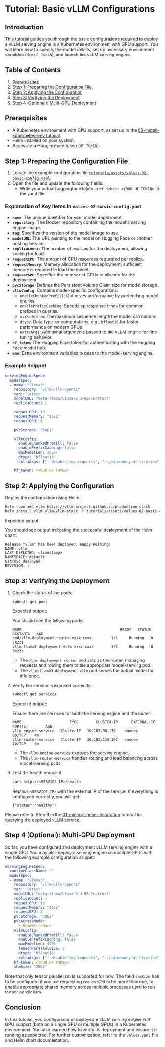 # Tutorial: Basic vLLM Configurations

## Introduction

This tutorial guides you through the basic configurations required to deploy a vLLM serving engine in a Kubernetes environment with GPU support. You will learn how to specify the model details, set up necessary environment variables (like `HF_TOKEN`), and launch the vLLM serving engine.

## Table of Contents

1. [Prerequisites](#prerequisites)
2. [Step 1: Preparing the Configuration File](#step-1-preparing-the-configuration-file)
3. [Step 2: Applying the Configuration](#step-2-applying-the-configuration)
4. [Step 3: Verifying the Deployment](#step-3-verifying-the-deployment)
5. [Step 4 (Optional): Multi-GPU Deployment](#step-4-optional-multi-gpu-deployment)

## Prerequisites

- A Kubernetes environment with GPU support, as set up in the [00-install-kubernetes-env tutorial](00-install-kubernetes-env.md).
- Helm installed on your system.
- Access to a HuggingFace token (`HF_TOKEN`).

## Step 1: Preparing the Configuration File

1. Locate the example configuration file [`tutorials/assets/values-02-basic-config.yaml`](assets/values-02-basic-config.yaml).
2. Open the file and update the following fields:
    - Write your actual huggingface token in `hf_token: <YOUR HF TOKEN>` in the yaml file.

### Explanation of Key Items in `values-02-basic-config.yaml`

- **`name`**: The unique identifier for your model deployment.
- **`repository`**: The Docker repository containing the model's serving engine image.
- **`tag`**: Specifies the version of the model image to use.
- **`modelURL`**: The URL pointing to the model on Hugging Face or another hosting service.
- **`replicaCount`**: The number of replicas for the deployment, allowing scaling for load.
- **`requestCPU`**: The amount of CPU resources requested per replica.
- **`requestMemory`**: Memory allocation for the deployment; sufficient memory is required to load the model.
- **`requestGPU`**: Specifies the number of GPUs to allocate for the deployment.
- **`pvcStorage`**: Defines the Persistent Volume Claim size for model storage.
- **`vllmConfig`**: Contains model-specific configurations:
  - `enableChunkedPrefill`: Optimizes performance by prefetching model chunks.
  - `enablePrefixCaching`: Speeds up response times for common prefixes in queries.
  - `maxModelLen`: The maximum sequence length the model can handle.
  - `dtype`: Data type for computations, e.g., `bfloat16` for faster performance on modern GPUs.
  - `extraArgs`: Additional arguments passed to the vLLM engine for fine-tuning behavior.
- **`hf_token`**: The Hugging Face token for authenticating with the Hugging Face model hub.
- **`env`**: Extra environment variables to pass to the model-serving engine.

### Example Snippet

```yaml
servingEngineSpec:
  modelSpec:
  - name: "llama3"
    repository: "vllm/vllm-openai"
    tag: "latest"
    modelURL: "meta-llama/Llama-3.1-8B-Instruct"
    replicaCount: 1

    requestCPU: 10
    requestMemory: "16Gi"
    requestGPU: 1

    pvcStorage: "50Gi"

    vllmConfig:
      enableChunkedPrefill: false
      enablePrefixCaching: false
      maxModelLen: 16384
      dtype: "bfloat16"
      extraArgs: ["--disable-log-requests", "--gpu-memory-utilization", "0.8"]

    hf_token: <YOUR HF TOKEN>
```

## Step 2: Applying the Configuration

Deploy the configuration using Helm:

```bash
helm repo add vllm https://vllm-project.github.io/production-stack
helm install vllm vllm/vllm-stack -f tutorials/assets/values-02-basic-config.yaml
```

Expected output:

You should see output indicating the successful deployment of the Helm chart:

```plaintext
Release "vllm" has been deployed. Happy Helming!
NAME: vllm
LAST DEPLOYED: <timestamp>
NAMESPACE: default
STATUS: deployed
REVISION: 1
```

## Step 3: Verifying the Deployment

1. Check the status of the pods:

   ```bash
   kubectl get pods
   ```

   Expected output:

   You should see the following pods:

   ```plaintext
   NAME                                             READY   STATUS    RESTARTS   AGE
   pod/vllm-deployment-router-xxxx-xxxx         1/1     Running   0          3m23s
   vllm-llama3-deployment-vllm-xxxx-xxxx        1/1     Running   0          3m23s
   ```

   - The `vllm-deployment-router` pod acts as the router, managing requests and routing them to the appropriate model-serving pod.
   - The `vllm-llama3-deployment-vllm` pod serves the actual model for inference.

2. Verify the service is exposed correctly:

   ```bash
   kubectl get services
   ```

   Expected output:

   Ensure there are services for both the serving engine and the router:

   ```plaintext
   NAME                      TYPE        CLUSTER-IP      EXTERNAL-IP   PORT(S)        AGE
   vllm-engine-service   ClusterIP   10.103.98.170    <none>        80/TCP    4m
   vllm-router-service   ClusterIP   10.103.110.107   <none>        80/TCP    4m
   ```

   - The `vllm-engine-service` exposes the serving engine.
   - The `vllm-router-service` handles routing and load balancing across model-serving pods.

3. Test the health endpoint:

   ```bash
   curl http://<SERVICE_IP>/health
   ```

   Replace `<SERVICE_IP>` with the external IP of the service. If everything is configured correctly, you will get:

   ```plaintext
   {"status":"healthy"}
   ```

Please refer to Step 3 in the [01-minimal-helm-installation](01-minimal-helm-installation.md) tutorial for querying the deployed vLLM service.

## Step 4 (Optional): Multi-GPU Deployment

So far, you have configured and deployment vLLM serving engine with a single GPU. You may also deploy a serving engine on multiple GPUs with the following example configuration snippet:

```yaml
servingEngineSpec:
  runtimeClassName: ""
  modelSpec:
  - name: "llama3"
    repository: "vllm/vllm-openai"
    tag: "latest"
    modelURL: "meta-llama/Llama-3.1-8B-Instruct"
    replicaCount: 1
    requestCPU: 10
    requestMemory: "16Gi"
    requestGPU: 2
    pvcStorage: "50Gi"
    pvcAccessMode:
      - ReadWriteOnce
    vllmConfig:
      enableChunkedPrefill: false
      enablePrefixCaching: false
      maxModelLen: 4096
      tensorParallelSize: 2
      dtype: "bfloat16"
      extraArgs: ["--disable-log-requests", "--gpu-memory-utilization", "0.8"]
    hf_token: <YOUR HF TOKEN>
    shmSize: "20Gi"
```

Note that only tensor parallelism is supported for now. The field ``shmSize`` has to be configured if you are requesting ``requestGPU`` to be more than one, to enable appropriate shared memory across multiple processes used to run tensor parallelism.

## Conclusion

In this tutorial, you configured and deployed a vLLM serving engine with GPU support (both on a single GPU or multiple GPUs) in a Kubernetes environment. You also learned how to verify its deployment and ensure it is running as expected. For further customization, refer to the `values.yaml` file and Helm chart documentation.
